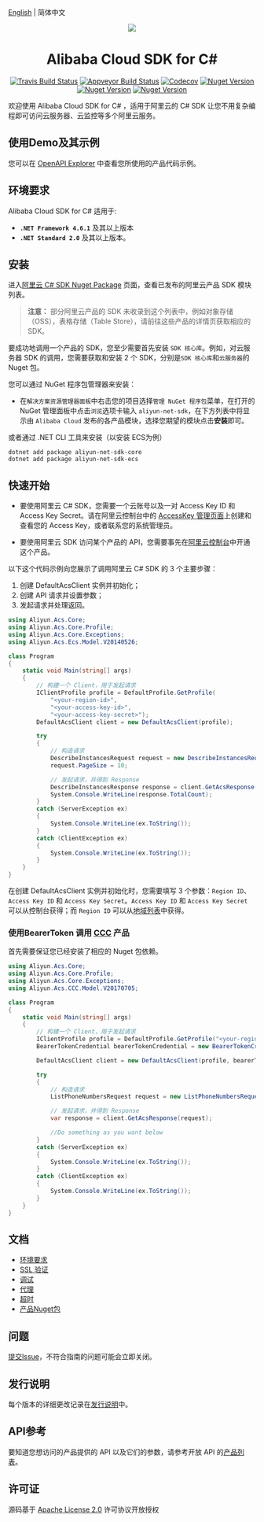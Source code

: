 [English](./README.md) | 简体中文


<p align="center">
<a href=" https://www.alibabacloud.com"><img src="https://aliyunsdk-pages.alicdn.com/icons/Aliyun.svg"></a>
</p>

<h1 align="center">Alibaba Cloud SDK for C#</h1>

<p align="center">
<a href="https://travis-ci.org/aliyun/aliyun-openapi-net-sdk"><img src="https://travis-ci.org/aliyun/aliyun-openapi-net-sdk.svg?branch=master" alt="Travis Build Status"></a>
<a href="https://ci.appveyor.com/project/aliyun/aliyun-openapi-net-sdk"><img src="https://ci.appveyor.com/api/projects/status/32r7s2skrgm9ubva?svg=true" alt="Appveyor Build Status"></a>
<a href="https://codecov.io/gh/aliyun/aliyun-openapi-net-sdk"><img src="https://codecov.io/gh/aliyun/aliyun-openapi-net-sdk/branch/master/graph/badge.svg" alt="Codecov"></a>
<a href="https://badge.fury.io/nu/aliyun-net-sdk-core"><img src="https://badge.fury.io/nu/aliyun-net-sdk-core.svg" alt="Nuget Version"></a>
<a href="https://www.nuget.org/packages/aliyun-net-sdk-core/"><img src="https://img.shields.io/nuget/dt/aliyun-net-sdk-core.svg?label=Nuget%20Download&style=flat" alt="Nuget Version"></a>
<a href="https://github.com/aliyun/aliyun-openapi-net-sdk/blob/master/LICENSE"><img src="https://img.shields.io/badge/License-Apache%202.0-blue.svg" alt="Nuget Version"></a>
</p>


欢迎使用 Alibaba Cloud SDK for C# ，适用于阿里云的 C# SDK 让您不用复杂编程即可访问云服务器、云监控等多个阿里云服务。


## 使用Demo及其示例
您可以在 [OpenAPI Explorer](https://api.aliyun.com/#/?product=Ecs&api=DescribeAccessPoints&params={}&tab=DEMO&lang=CSHARP) 中查看您所使用的产品代码示例。


## 环境要求
Alibaba Cloud SDK for C# 适用于:
- **`.NET Framework 4.6.1`** 及其以上版本
- **`.NET Standard 2.0`** 及其以上版本。


## 安装
进入[阿里云 C# SDK Nuget Package](https://www.nuget.org/profiles/aliyun-openapi-sdk) 页面，查看已发布的阿里云产品 SDK 模块列表。

> **注意：** 部分阿里云产品的 SDK 未收录到这个列表中，例如对象存储（OSS），表格存储（Table Store），请前往这些产品的详情页获取相应的 SDK。

要成功地调用一个产品的 SDK，您至少需要首先安装 `SDK 核心库`。例如，对云服务器 SDK 的调用，您需要获取和安装 2 个 SDK，分别是`SDK 核心库`和`云服务器`的 Nuget 包。

您可以通过 NuGet 程序包管理器来安装：

* 在`解决方案资源管理器面板`中右击您的项目选择`管理 NuGet 程序包`菜单，在打开的 NuGet 管理面板中点击`浏览`选项卡输入 `aliyun-net-sdk`，在下方列表中将显示由 `Alibaba Cloud` 发布的各产品模块，选择您期望的模块点击**安装**即可。

或者通过 .NET CLI 工具来安装（以安装 ECS为例）

    dotnet add package aliyun-net-sdk-core
    dotnet add package aliyun-net-sdk-ecs


## 快速开始
- 要使用阿里云 C# SDK，您需要一个云账号以及一对 Access Key ID 和 Access Key Secret。请在阿里云控制台中的 [AccessKey 管理页面](https://usercenter.console.aliyun.com/#/manage/ak)上创建和查看您的 Access Key，或者联系您的系统管理员。

- 要使用阿里云 SDK 访问某个产品的 API，您需要事先在[阿里云控制台](https://home.console.aliyun.com/new#/)中开通这个产品。

以下这个代码示例向您展示了调用阿里云 C# SDK 的 3 个主要步骤：

1. 创建 DefaultAcsClient 实例并初始化；
2. 创建 API 请求并设置参数；
3. 发起请求并处理返回。

```csharp
using Aliyun.Acs.Core;
using Aliyun.Acs.Core.Profile;
using Aliyun.Acs.Core.Exceptions;
using Aliyun.Acs.Ecs.Model.V20140526;

class Program
{
    static void Main(string[] args)
    {
        // 构建一个 Client，用于发起请求
        IClientProfile profile = DefaultProfile.GetProfile(
            "<your-region-id>",
            "<your-access-key-id>",
            "<your-access-key-secret>");
        DefaultAcsClient client = new DefaultAcsClient(profile);

        try
        {
            // 构造请求
            DescribeInstancesRequest request = new DescribeInstancesRequest();
            request.PageSize = 10;

            // 发起请求，并得到 Response
            DescribeInstancesResponse response = client.GetAcsResponse(request);
            System.Console.WriteLine(response.TotalCount);
        }
        catch (ServerException ex)
        {
            System.Console.WriteLine(ex.ToString());
        }
        catch (ClientException ex)
        {
            System.Console.WriteLine(ex.ToString());
        }
    }
}
```

在创建 DefaultAcsClient 实例并初始化时，您需要填写 3 个参数：`Region ID`、`Access Key ID` 和 `Access Key Secret`。`Access Key ID` 和 `Access Key Secret` 可以从控制台获得；而 `Region ID` 可以从[地域列表](https://help.aliyun.com/document_detail/40654.html)中获得。

### 使用BearerToken 调用 [CCC](https://www.nuget.org/packages/aliyun-net-sdk-ccc/) 产品

首先需要保证您已经安装了相应的 Nuget 包依赖。

```csharp
using Aliyun.Acs.Core;
using Aliyun.Acs.Core.Profile;
using Aliyun.Acs.Core.Exceptions;
using Aliyun.Acs.CCC.Model.V20170705;

class Program
{
    static void Main(string[] args)
    {
        // 构建一个 Client，用于发起请求
        IClientProfile profile = DefaultProfile.GetProfile("<your-region-id>");
        BearerTokenCredential bearerTokenCredential = new BearerTokenCredential("<your-bearertoken>");

        DefaultAcsClient client = new DefaultAcsClient(profile, bearerTokenCredential);

        try
        {
            // 构造请求
            ListPhoneNumbersRequest request = new ListPhoneNumbersRequest();

            // 发起请求，并得到 Response
            var response = client.GetAcsResponse(request);

            //Do something as you want below
        }
        catch (ServerException ex)
        {
            System.Console.WriteLine(ex.ToString());
        }
        catch (ClientException ex)
        {
            System.Console.WriteLine(ex.ToString());
        }
    }
}
```


## 文档
* [环境要求](docs/0-Requirements-CN.md)
* [SSL 验证](docs/1-Verify-CN.md)
* [调试](docs/2-Debug-CN.md)
* [代理](docs/3-Proxy-CN.md)
* [超时](docs/4-Timeout-CN.md)
* [产品Nuget包](docs/5-Packages-CN.md)


## 问题
[提交Issue](https://github.com/aliyun/aliyun-openapi-net-sdk/issues/new)，不符合指南的问题可能会立即关闭。


## 发行说明
每个版本的详细更改记录在[发行说明](aliyun-net-sdk-core/ChangeLog.txt)中。


## API参考
要知道您想访问的产品提供的 API 以及它们的参数，请参考开放 API 的[产品列表](https://develop.aliyun.com/tools/openapilist)。


## 许可证
源码基于 [Apache License 2.0](https://www.apache.org/licenses/LICENSE-2.0.html) 许可协议开放授权
